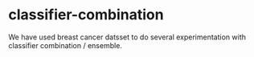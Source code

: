 # classifier-combination
We have used breast cancer datsset to do several experimentation with classifier combination / ensemble.
